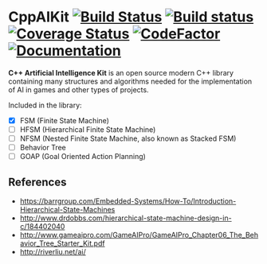 # CppAIKit [![Build Status](https://travis-ci.org/leokolln/cppaikit.svg?branch=master)](https://travis-ci.org/leokolln/cppaikit) [![Build status](https://ci.appveyor.com/api/projects/status/v1l8g99t05k8bto6?svg=true)](https://ci.appveyor.com/project/leokolln/cppaikit) [![Coverage Status](https://coveralls.io/repos/github/leokolln/cppaikit/badge.svg?branch=master)](https://coveralls.io/github/leokolln/cppaikit?branch=master) [![CodeFactor](https://www.codefactor.io/repository/github/leokolln/cppaikit/badge)](https://www.codefactor.io/repository/github/leokolln/cppaikit) [![Documentation](https://codedocs.xyz/leokolln/cppaikit.svg)](https://codedocs.xyz/leokolln/cppaikit/)

**C++ Artificial Intelligence Kit** is an open source modern C++ library containing many structures and algorithms needed for the implementation of AI in games and other types of projects.

Included in the library:
* [x] FSM (Finite State Machine)
* [ ] HFSM (Hierarchical Finite State Machine)
* [ ] NFSM (Nested Finite State Machine, also known as Stacked FSM)
* [ ] Behavior Tree
* [ ] GOAP (Goal Oriented Action Planning)

## References
* https://barrgroup.com/Embedded-Systems/How-To/Introduction-Hierarchical-State-Machines
* http://www.drdobbs.com/hierarchical-state-machine-design-in-c/184402040
* http://www.gameaipro.com/GameAIPro/GameAIPro_Chapter06_The_Behavior_Tree_Starter_Kit.pdf
* http://riverliu.net/ai/
